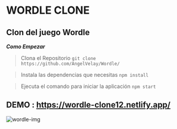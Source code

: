 # WORDLE CLONE

## Clon del juego Wordle


***Como Empezar*** 

>Clona el Repositorio
`git clone https://github.com/AngelVelay/Wordle/`

> Instala las dependencias que necesitas
`npm install `

> Ejecuta el comando para iniciar la aplicación
`npm start`


## DEMO : https://wordle-clone12.netlify.app/


![wordle-img](https://user-images.githubusercontent.com/26851737/153751306-6d9298fb-f79e-41f1-8ba1-d22030e400ba.jpg)

